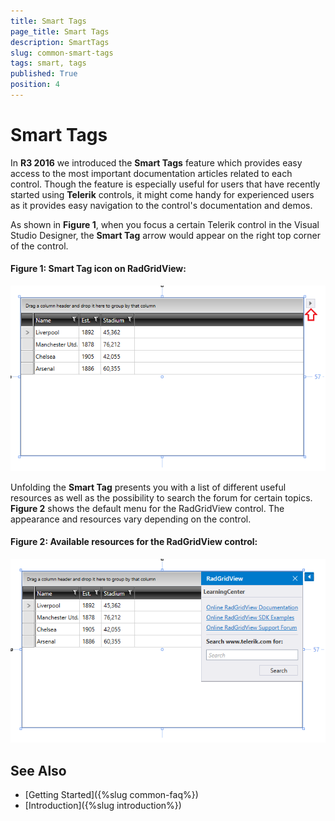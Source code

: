```yaml
---
title: Smart Tags
page_title: Smart Tags
description: SmartTags
slug: common-smart-tags
tags: smart, tags
published: True
position: 4
---
```


# Smart Tags

In **R3 2016** we introduced the **Smart Tags** feature which provides easy access to the most important documentation articles related to each control. Though the feature is especially useful for users that have recently started using **Telerik** controls, it might come handy for experienced users as it provides easy navigation to the control's documentation and demos.
 
As shown in **Figure 1**, when you focus a certain Telerik control in the Visual Studio Designer, the **Smart Tag** arrow would appear on the right top corner of the control. 

#### **Figure 1: Smart Tag icon on RadGridView:** 
![Smart Tag icon on RadGridView](images/smarttag.png)

Unfolding the **Smart Tag** presents you with a list of different useful resources as well as the possibility to search the forum for certain topics. **Figure 2** shows the default menu for the RadGridView control. The appearance and resources vary depending on the control.

#### **Figure 2: Available resources for the RadGridView control:** 
![Available resources for the RadGridView control](images/smarttag2.png)

## See Also

* [Getting Started]({%slug common-faq%})
* [Introduction]({%slug introduction%})
